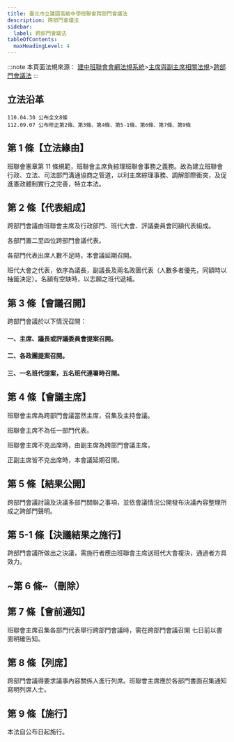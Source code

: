 ```yaml
---
title: 臺北市立建國高級中學班聯會跨部門會議法
description: 跨部門會議法
sidebar:
  label: 跨部門會議法
tableOfContents:
  maxHeadingLevel: 4
---
```


:::note
本頁面法規來源：
[建中班聯會會網法規系統](https://ckhssc.wordpress.com/%e6%b3%95%e8%a6%8f%e7%b3%bb%e7%b5%b1/)\>[主席與副主席相關法規](https://ckhssc.wordpress.com/%e4%b8%bb%e5%b8%ad%e8%88%87%e5%89%af%e4%b8%bb%e5%b8%ad%e7%9b%b8%e9%97%9c%e6%b3%95%e5%be%8b/)\>[跨部門會議法](https://drive.google.com/file/d/1aZyYywKvN_4Rg9syurmTeJP1Q8lv6-uV/view)
:::

## 立法沿革

```
110.04.30 公布全文8條
112.09.07 公布修正第2條、第3條、第4條、第5-1條、第6條、第7條、第9條
```

## 第 1 條【立法緣由】

班聯會憲章第 11 條規範，班聯會主席負綜理班聯會事務之義務。故為建立班聯會行政、立法、司法部門溝通協商之管道，以利主席綜理事務、調解部際衝突，及促進憲政體制實行之完善，特立本法。

## 第 2 條【代表組成】

跨部門會議由班聯會主席及行政部門、班代大會、評議委員會同額代表組成。

各部門置二至四位跨部門會議代表。

各部門代表出席人數不足時，本會議延期召開。

班代大會之代表，依序為議長，副議長及兩名政團代表（人數多者優先，同額時以抽籤決定）。名額有空缺時，以志願之班代遞補。

## 第 3 條【會議召開】

跨部門會議於以下情況召開：

#### 一、主席、議長或評議委員會提案召開。

#### 二、各政團提案召開。

#### 三、一名班代提案，五名班代連署時召開。

## 第 4 條【會議主席】

班聯會主席為跨部門會議當然主席，召集及主持會議。

班聯會主席不為任一部門代表。

班聯會主席不克出席時，由副主席為跨部門會議主席，

正副主席皆不克出席時，本會議延期召開。

## 第 5 條【結果公開】

跨部門會議討論及決議多部門關聯之事項，並依會議情況公開發布決議內容整理所成之跨部門聲明。

## 第 5-1 條【決議結果之施行】

跨部門會議所做出之決議，需施行者應由班聯會主席送班代大會複決，通過者方具效力。

## ~第 6 條~（刪除）

## 第 7 條【會前通知】

班聯會主席召集各部門代表舉行跨部門會議時，需在跨部門會議召開
七日前以書面明確告知。

## 第 8 條【列席】

跨部門會議得要求議事內容關係人進行列席。班聯會主席應於各部門書面召集通知寫明列席人士。

## 第 9 條【施行】

本法自公布日起施行。
